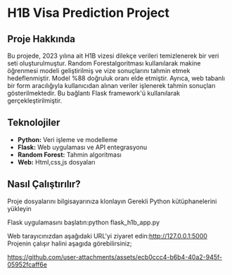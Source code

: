 # H1B Visa Prediction Project

## Proje Hakkında
Bu projede, 2023 yılına ait H1B vizesi dilekçe verileri temizlenerek bir veri seti oluşturulmuştur. Random Forestalgoritması kullanılarak makine öğrenmesi modeli geliştirilmiş ve vize sonuçlarını tahmin etmek hedeflenmiştir. Model %88 doğruluk oranı elde etmiştir.
Ayrıca, web tabanlı bir form aracılığıyla kullanıcıdan alınan veriler işlenerek tahmin sonuçları gösterilmektedir. Bu bağlantı Flask framework'ü kullanılarak gerçekleştirilmiştir.

## Teknolojiler
- **Python:** Veri işleme ve modelleme
- **Flask:** Web uygulaması ve API entegrasyonu
- **Random Forest:** Tahmin algoritması
- **Web:** Html,css,js dosyaları


## Nasıl Çalıştırılır?
Proje dosyalarını bilgisayarınıza klonlayın
Gerekli Python kütüphanelerini yükleyin

Flask uygulamasını başlatın:python flask_h1b_app.py

Web tarayıcınızdan aşağıdaki URL'yi ziyaret edin:http://127.0.0.1:5000
Projenin çalışır halini aşagıda görebilirsiniz;



https://github.com/user-attachments/assets/ecb0ccc4-b6b4-40a2-945f-05952fcaff6e

